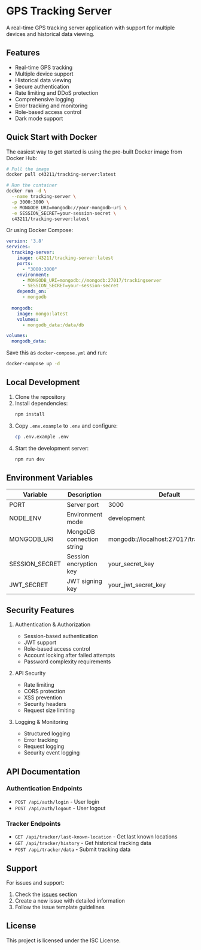 # GPS Tracking Server

A real-time GPS tracking server application with support for multiple devices and historical data viewing.

## Features

- Real-time GPS tracking
- Multiple device support
- Historical data viewing
- Secure authentication
- Rate limiting and DDoS protection
- Comprehensive logging
- Error tracking and monitoring
- Role-based access control
- Dark mode support

## Quick Start with Docker

The easiest way to get started is using the pre-built Docker image from Docker Hub:

```bash
# Pull the image
docker pull c43211/tracking-server:latest

# Run the container
docker run -d \
  --name tracking-server \
  -p 3000:3000 \
  -e MONGODB_URI=mongodb://your-mongodb-uri \
  -e SESSION_SECRET=your-session-secret \
  c43211/tracking-server:latest
```

Or using Docker Compose:

```yaml
version: '3.8'
services:
  tracking-server:
    image: c43211/tracking-server:latest
    ports:
      - "3000:3000"
    environment:
      - MONGODB_URI=mongodb://mongodb:27017/trackingserver
      - SESSION_SECRET=your-session-secret
    depends_on:
      - mongodb
  
  mongodb:
    image: mongo:latest
    volumes:
      - mongodb_data:/data/db

volumes:
  mongodb_data:
```

Save this as `docker-compose.yml` and run:
```bash
docker-compose up -d
```

## Local Development

1. Clone the repository
2. Install dependencies:
   ```bash
   npm install
   ```
3. Copy `.env.example` to `.env` and configure:
   ```bash
   cp .env.example .env
   ```
4. Start the development server:
   ```bash
   npm run dev
   ```

## Environment Variables

| Variable | Description | Default |
|----------|-------------|---------|
| PORT | Server port | 3000 |
| NODE_ENV | Environment mode | development |
| MONGODB_URI | MongoDB connection string | mongodb://localhost:27017/trackingserver |
| SESSION_SECRET | Session encryption key | your_secret_key |
| JWT_SECRET | JWT signing key | your_jwt_secret_key |

## Security Features

1. Authentication & Authorization
   - Session-based authentication
   - JWT support
   - Role-based access control
   - Account locking after failed attempts
   - Password complexity requirements

2. API Security
   - Rate limiting
   - CORS protection
   - XSS prevention
   - Security headers
   - Request size limiting

3. Logging & Monitoring
   - Structured logging
   - Error tracking
   - Request logging
   - Security event logging

## API Documentation

### Authentication Endpoints

- `POST /api/auth/login` - User login
- `POST /api/auth/logout` - User logout

### Tracker Endpoints

- `GET /api/tracker/last-known-location` - Get last known locations
- `GET /api/tracker/history` - Get historical tracking data
- `POST /api/tracker/data` - Submit tracking data

## Support

For issues and support:
1. Check the [issues](https://github.com/ccgriffin/tracking-server/issues) section
2. Create a new issue with detailed information
3. Follow the issue template guidelines

## License

This project is licensed under the ISC License.
